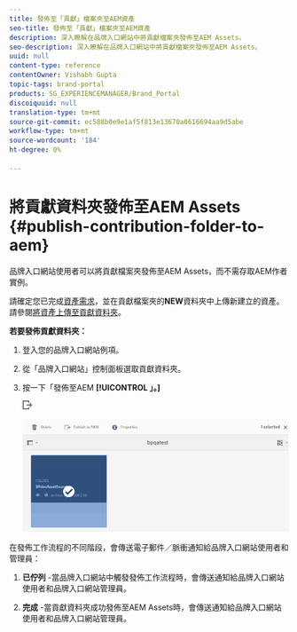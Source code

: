 ```yaml
---
title: 發佈至「貢獻」檔案夾至AEM資產
seo-title: 發佈至「貢獻」檔案夾至AEM資產
description: 深入瞭解在品牌入口網站中將貢獻檔案夾發佈至AEM Assets。
seo-description: 深入瞭解在品牌入口網站中將貢獻檔案夾發佈至AEM Assets。
uuid: null
content-type: reference
contentOwner: Vishabh Gupta
topic-tags: brand-portal
products: SG_EXPERIENCEMANAGER/Brand_Portal
discoiquuid: null
translation-type: tm+mt
source-git-commit: ec588b0e9e1af5f813e13670a0616694aa9d5abe
workflow-type: tm+mt
source-wordcount: '184'
ht-degree: 0%

---
```



# 將貢獻資料夾發佈至AEM Assets {#publish-contribution-folder-to-aem}

品牌入口網站使用者可以將貢獻檔案夾發佈至AEM Assets，而不需存取AEM作者實例。

請確定您已完成[資產需求](brand-portal-download-asset-requirements.md)，並在貢獻檔案夾的&#x200B;**NEW**&#x200B;資料夾中上傳新建立的資產。 請參閱[將資產上傳至貢獻資料夾](brand-portal-upload-assets-to-contribution-folder.md)。

**若要發佈貢獻資料夾：**

1. 登入您的品牌入口網站例項。

1. 從「品牌入口網站」控制面板選取貢獻資料夾。
1. 按一下「發佈至AEM **[!UICONTROL 」。]**

   ![](assets/export.png)

   ![](assets/publish-contribution-folder-to-aem.png)

在發佈工作流程的不同階段，會傳送電子郵件／脈衝通知給品牌入口網站使用者和管理員：
1. **已佇列** -當品牌入口網站中觸發發佈工作流程時，會傳送通知給品牌入口網站使用者和品牌入口網站管理員。

1. **完成** -當貢獻資料夾成功發佈至AEM Assets時，會傳送通知給品牌入口網站使用者和品牌入口網站管理員。


